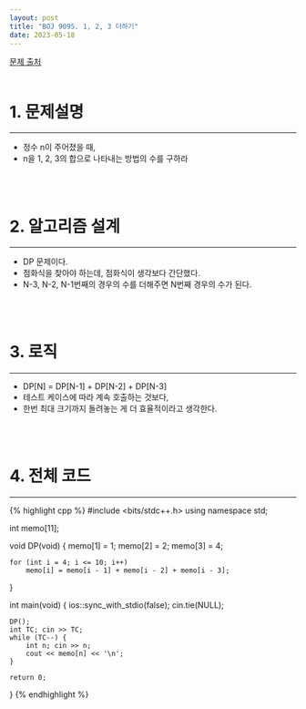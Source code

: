 ```yaml
---
layout: post
title: "BOJ 9095. 1, 2, 3 더하기"
date: 2023-05-18
---
```


[문제 출처](https://www.acmicpc.net/problem/9095) <br/><br/>

# 1. 문제설명
<hr>

- 정수 n이 주어졌을 때, 
- n을 1, 2, 3의 합으로 나타내는 방법의 수를 구하라


<br/><br/>

# 2. 알고리즘 설계
<hr>

- DP 문제이다.
- 점화식을 찾아야 하는데, 점화식이 생각보다 간단했다.
- N-3, N-2, N-1번째의 경우의 수를 더해주면 N번째 경우의 수가 된다.


<br/><br/>

# 3. 로직
<hr>

- DP[N] = DP[N-1] + DP[N-2] + DP[N-3]
- 테스트 케이스에 따라 계속 호출하는 것보다,
- 한번 최대 크기까지 돌려놓는 게 더 효율적이라고 생각한다.


<br/><br/>

# 4. 전체 코드
<hr>

{% highlight cpp %}
#include <bits/stdc++.h>
using namespace std;

int memo[11];

void DP(void) {
    memo[1] = 1;
    memo[2] = 2;
    memo[3] = 4;

    for (int i = 4; i <= 10; i++)
        memo[i] = memo[i - 1] + memo[i - 2] + memo[i - 3];
}

int main(void) 
{
    ios::sync_with_stdio(false);
    cin.tie(NULL);

    DP();
    int TC; cin >> TC;
    while (TC--) {
        int n; cin >> n;
        cout << memo[n] << '\n';
    }

    return 0;
}
{% endhighlight %}